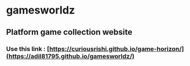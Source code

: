 # gamesworldz

## Platform game collection website

### Use this link : [https://curiousrishi.github.io/game-horizon/](https://adil81795.github.io/gamesworldz/)
